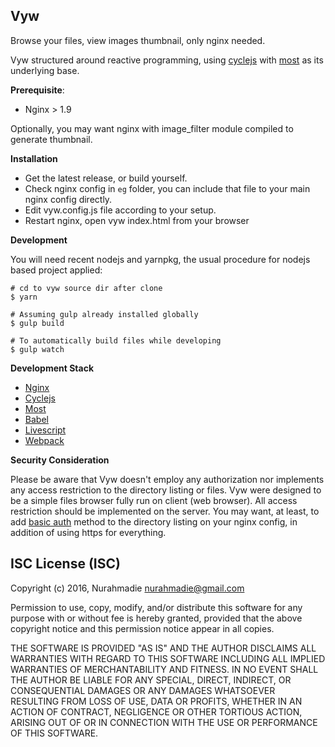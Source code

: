 Vyw
---

Browse your files, view images thumbnail, only nginx needed.  

Vyw structured around reactive programming, using [cyclejs](http://cycle.js.org/) with [most](https://github.com/cujojs/most) as its underlying base.

**Prerequisite**:

- Nginx > 1.9

Optionally, you may want nginx with image_filter module compiled to generate thumbnail.

**Installation**

- Get the latest release, or build yourself.
- Check nginx config in `eg` folder, you can include that file to your main nginx config directly.
- Edit vyw.config.js file according to your setup.
- Restart nginx, open vyw index.html from your browser

**Development**

You will need recent nodejs and yarnpkg, the usual procedure for nodejs based project applied:
```
# cd to vyw source dir after clone
$ yarn

# Assuming gulp already installed globally
$ gulp build

# To automatically build files while developing
$ gulp watch
```

**Development Stack**

- [Nginx](http://nginx.org/)
- [Cyclejs](http://cycle.js.org/)
- [Most](https://github.com/cujojs/most)
- [Babel](https://babeljs.io/)
- [Livescript](http://livescript.net/)
- [Webpack](https://webpack.github.io/)


**Security Consideration**

Please be aware that Vyw doesn't employ any authorization nor implements any access restriction to the directory listing or files. Vyw were designed to be a simple files browser fully run on client (web browser). All access restriction should be implemented on the server. You may want, at least, to add [basic auth](http://nginx.org/en/docs/http/ngx_http_auth_basic_module.html) method to the directory listing on your nginx config, in addition of using https for everything.


ISC License (ISC)
---
Copyright (c) 2016, Nurahmadie <nurahmadie@gmail.com>

Permission to use, copy, modify, and/or distribute this software for any purpose with or without fee is hereby granted, provided that the above copyright notice and this permission notice appear in all copies.

THE SOFTWARE IS PROVIDED "AS IS" AND THE AUTHOR DISCLAIMS ALL WARRANTIES WITH REGARD TO THIS SOFTWARE INCLUDING ALL IMPLIED WARRANTIES OF MERCHANTABILITY AND FITNESS. IN NO EVENT SHALL THE AUTHOR BE LIABLE FOR ANY SPECIAL, DIRECT, INDIRECT, OR CONSEQUENTIAL DAMAGES OR ANY DAMAGES WHATSOEVER RESULTING FROM LOSS OF USE, DATA OR PROFITS, WHETHER IN AN ACTION OF CONTRACT, NEGLIGENCE OR OTHER TORTIOUS ACTION, ARISING OUT OF OR IN CONNECTION WITH THE USE OR PERFORMANCE OF THIS SOFTWARE.
